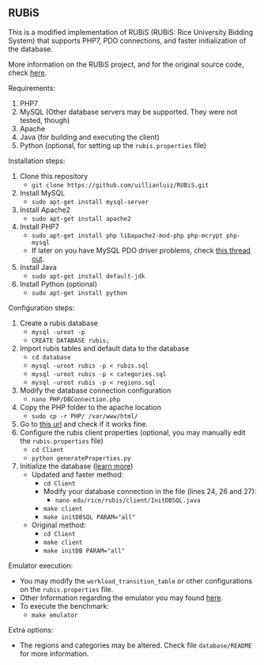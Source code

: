 ## RUBiS

This is a modified implementation of RUBiS (RUBiS: Rice University Bidding System) that supports PHP7, PDO connections, and faster initialization of the database.

More information on the RUBiS project, and for the original source code, check [here](http://rubis.ow2.org/).

Requirements:

1. PHP7
2. MySQL (Other database servers may be supported. They were not tested, though)
3. Apache
4. Java (for building and executing the client)
5. Python (optional, for setting up the `rubis.properties` file)

Installation steps:

1. Clone this repository
    * `git clone https://github.com/uillianluiz/RUBiS.git`
2. Install MySQL
    * `sudo apt-get install mysql-server`
3. Install Apache2
    * `sudo apt-get install apache2`
3. Install PHP7
    * `sudo apt-get install php libapache2-mod-php php-mcrypt php-mysql`
    * If later on you have MySQL PDO driver problems, check [this thread out](https://stackoverflow.com/a/42929132).
4. Install Java
    * `sudo apt-get install default-jdk`
5. Install Python (optional)
    * `sudo apt-get install python`

Configuration steps:

1. Create a rubis database
    * `mysql -uroot -p`
    * `CREATE DATABASE rubis;`
2. Import rubis tables and default data to the database
    * `cd database`
    * `mysql -uroot rubis -p < rubis.sql`
    * `mysql -uroot rubis -p < categories.sql`
    * `mysql -uroot rubis -p < regions.sql`
4. Modify the database connection configuration
    * `nano PHP/DBConnection.php`
5. Copy the PHP folder to the apache location
    * `sudo cp -r PHP/ /var/www/html/`
6. Go to [this url](http://localhost/PHP/BrowseCategories.php) and check if it works fine.
6. Configure the rubis client properties (optional, you may manually edit the `rubis.properties` file)
    * `cd Client`
    * `python generateProperties.py`
7. Initialize the database ([learn more](docs/initDB.md))
    * Updated and faster method:
        * `cd Client`
        * Modify your database connection in the file (lines 24, 26 and 27):
          * `nano edu/rice/rubis/client/InitDBSQL.java`
        * `make client`
        * `make initDBSQL PARAM="all"`
    * Original method:
        * `cd Client`
        * `make client`
        * `make initDB PARAM="all"`

Emulator execution:

* You may modify the `workload_transition_table` or other configurations on the `rubis.properties` file.
* Other Information regarding the emulator you may found [here](docs/emulator.md).
* To execute the benchmark:
    * `make emulator`

Extra options:

* The regions and categories may be altered. Check file `database/README` for more information.
